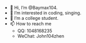 - 👋 Hi, I’m @Baymax104.
- 👀 I’m interested in coding, singing.
- 🌱 I’m a college student.
- 📫 How to reach me
  - QQ: 1048168235
  - WeChat: John104zhen
